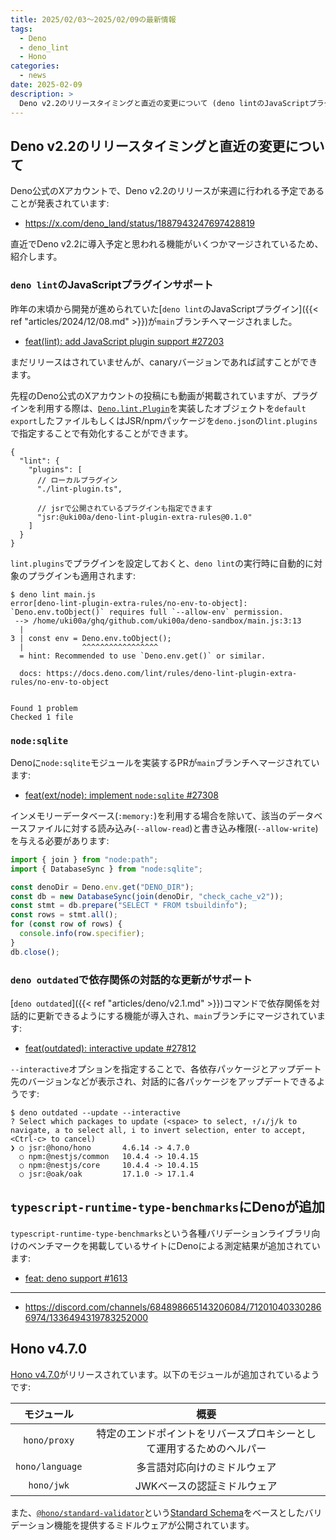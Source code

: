 ```yaml
---
title: 2025/02/03〜2025/02/09の最新情報
tags:
  - Deno
  - deno_lint
  - Hono
categories:
  - news
date: 2025-02-09
description: >
  Deno v2.2のリリースタイミングと直近の変更について (deno lintのJavaScriptプラグイン, node:sqliteの実装, deno outdatedでの対話的更新のサポート), `typescript-runtime-type-benchmarks`にDenoが追加, Hono v4.7.0 (`hono/proxy`, `hono/language`及び`hono/jwk`が追加)
---
```


## Deno v2.2のリリースタイミングと直近の変更について

Deno公式のXアカウントで、Deno v2.2のリリースが来週に行われる予定であることが発表されています:

- https://x.com/deno_land/status/1887943247697428819

直近でDeno v2.2に導入予定と思われる機能がいくつかマージされているため、紹介します。

### `deno lint`のJavaScriptプラグインサポート

昨年の末頃から開発が進められていた[`deno lint`のJavaScriptプラグイン]({{< ref "articles/2024/12/08.md" >}})が`main`ブランチへマージされました。

- [feat(lint): add JavaScript plugin support #27203](https://github.com/denoland/deno/pull/27203)

まだリリースはされていませんが、canaryバージョンであれば試すことができます。

先程のDeno公式のXアカウントの投稿にも動画が掲載されていますが、プラグインを利用する際は、[`Deno.lint.Plugin`](https://github.com/denoland/deno/blob/e94581d272d842ac9d2da9cab8bc9edf4c3170e6/cli/tsc/dts/lib.deno.unstable.d.ts#L1449-L1452)を実装したオブジェクトを`default export`したファイルもしくはJSR/npmパッケージを`deno.json`の`lint.plugins`で指定することで有効化することができます。

```jsonc
{
  "lint": {
    "plugins": [
      // ローカルプラグイン
      "./lint-plugin.ts",

      // jsrで公開されているプラグインも指定できます
      "jsr:@uki00a/deno-lint-plugin-extra-rules@0.1.0"
    ]
  }
}
```

`lint.plugins`でプラグインを設定しておくと、`deno lint`の実行時に自動的に対象のプラグインも適用されます:

```shell
$ deno lint main.js                            
error[deno-lint-plugin-extra-rules/no-env-to-object]: `Deno.env.toObject()` requires full `--allow-env` permission.
 --> /home/uki00a/ghq/github.com/uki00a/deno-sandbox/main.js:3:13
  | 
3 | const env = Deno.env.toObject();
  |             ^^^^^^^^^^^^^^^^^
  = hint: Recommended to use `Deno.env.get()` or similar.

  docs: https://docs.deno.com/lint/rules/deno-lint-plugin-extra-rules/no-env-to-object


Found 1 problem
Checked 1 file
```

### `node:sqlite`

Denoに`node:sqlite`モジュールを実装するPRが`main`ブランチへマージされています:

- [feat(ext/node): implement `node:sqlite` #27308](https://github.com/denoland/deno/pull/27308)

インメモリーデータベース(`:memory:`)を利用する場合を除いて、該当のデータベースファイルに対する読み込み(`--allow-read`)と書き込み権限(`--allow-write`)を与える必要があります:

```javascript
import { join } from "node:path";
import { DatabaseSync } from "node:sqlite";

const denoDir = Deno.env.get("DENO_DIR");
const db = new DatabaseSync(join(denoDir, "check_cache_v2"));
const stmt = db.prepare("SELECT * FROM tsbuildinfo");
const rows = stmt.all();
for (const row of rows) {
  console.info(row.specifier);
}
db.close();
```

### `deno outdated`で依存関係の対話的な更新がサポート

[`deno outdated`]({{< ref "articles/deno/v2.1.md" >}})コマンドで依存関係を対話的に更新できるようにする機能が導入され、`main`ブランチにマージされています:

- [feat(outdated): interactive update #27812](https://github.com/denoland/deno/pull/27812)

`--interactive`オプションを指定することで、各依存パッケージとアップデート先のバージョンなどが表示され、対話的に各パッケージをアップデートできるようです:

```shell
$ deno outdated --update --interactive
? Select which packages to update (<space> to select, ↑/↓/j/k to navigate, a to select all, i to invert selection, enter to accept, <Ctrl-c> to cancel)
❯ ○ jsr:@hono/hono       4.6.14 -> 4.7.0
  ○ npm:@nestjs/common   10.4.4 -> 10.4.15
  ○ npm:@nestjs/core     10.4.4 -> 10.4.15
  ○ jsr:@oak/oak         17.1.0 -> 17.1.4
```

## `typescript-runtime-type-benchmarks`にDenoが追加

`typescript-runtime-type-benchmarks`という各種バリデーションライブラリ向けのベンチマークを掲載しているサイトにDenoによる測定結果が追加されています:

- [feat: deno support #1613](https://github.com/moltar/typescript-runtime-type-benchmarks/pull/1613)

---

- https://discord.com/channels/684898665143206084/712010403302866974/1336494319783252000

## Hono v4.7.0

[Hono v4.7.0](https://github.com/honojs/hono/releases/tag/v4.7.0)がリリースされています。以下のモジュールが追加されているようです:

|モジュール|概要|
|:---:|:---:|
|`hono/proxy`|特定のエンドポイントをリバースプロキシーとして運用するためのヘルパー|
|`hono/language`|多言語対応向けのミドルウェア|
|`hono/jwk`|JWKベースの認証ミドルウェア|

また、[`@hono/standard-validator`](https://www.npmjs.com/package/@hono/standard-validator)という[Standard Schema](https://github.com/standard-schema/standard-schema)をベースとしたバリデーション機能を提供するミドルウェアが公開されています。
